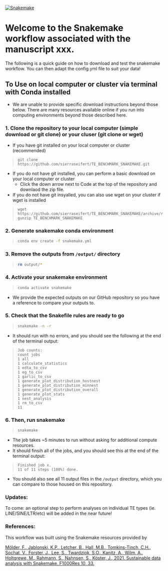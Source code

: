 [![Snakemake](https://img.shields.io/badge/snakemake-≥3.13.3-brightgreen.svg?style=flat)](https://snakemake.readthedocs.io)

# Welcome to the Snakemake workflow associated with the manuscript xxx.
The following is a quick guide on how to download and test the snakemake workflow. You can then adapt the config.yml file to suit your data!

## To Use on local computer or cluster via terminal with Conda installed
* We are unable to provide specific download instructions beyond those below. There are many resources available online if you run into computing environments beyond those described here.

### 1. Clone the repository to your local computer (simple download or git clone) or your cluser (git clone or wget)
* If you have git installed on your local computer or cluster (recommended)
> ```
> git clone https://github.com/sierraseifert/TE_BENCHMARK_SNAKEMAKE.git
> ```
* If you do not have git installed, you can perform a basic download on your local computer or cluster
  * Click the down arrow next to Code at the top of the repository and downlaod the zip file.
* If you do not have git insyalled, you can also use wget on your cluster if wget is installed
> ```
> wget https://github.com/sierraseifert/TE_BENCHMARK_SNAKEMAKE/archive/refs/heads/main.zip
> gunzip TE_BENCHMARK_SNAKEMAKE
> ```
### 2. Generate snakemake conda environment
> ```bash
> conda env create -f snakemake.yml
> ```
### 3. Remove the outputs from `/output/` directory
> ```bash
> rm output/*
> ```
### 4. Activate your snakemake environment
> ```bash
> conda activate snakemake
> ```
* We provide the expected outputs on our GitHub repository so you have a reference to compare your outputs to.
### 5. Check that the Snakefile rules are ready to go
> ```bash
> snakemake -n -r
> ```
* It should run with no errors, and you should see the following at the end of the terminal output:
> ```
> Job counts:
> count	jobs
> 1	all
> 1	calculate_statistics
> 1	edta_to_csv
> 1	eg_to_csv
> 1	garlic_to_csv
> 1	generate_plot_distribution_hostnest
> 1	generate_plot_distribution_minnest
> 1	generate_plot_distribution_overall
> 1	generate_plot_stats
> 1	nest_analysis
> 1	rm_to_csv
> 11
> ```
### 6. Then, run snakemake
> ```bash
> snakemake
> ```
* The job takes ~5 minutes to run without asking for additional compute resources.
* It should finsih all of the jobs, and you should see this at the end of the terminal output:
> ```
> Finished job x.
> 11 of 11 steps (100%) done.
> ```
* You should also see all 11 output files in the `/output` directory, which you can compare to those housed on this repository.

### Updates:
To come: an optional step to perform analyses on individual TE types (ie. LINE/SINE/LTR/etc) will be added in the near future!

### References:
This workflow was built using the Snakemake resources provided by

[Mölder, F., Jablonski, K.P., Letcher, B., Hall, M.B., Tomkins-Tinch, C.H., Sochat, V., Forster, J., Lee, S., Twardziok, S.O., Kanitz, A., Wilm, A., Holtgrewe, M., Rahmann, S., Nahnsen, S., Köster, J., 2021. Sustainable data analysis with Snakemake. F1000Res 10, 33.](https://f1000research.com/articles/10-33/v2)

